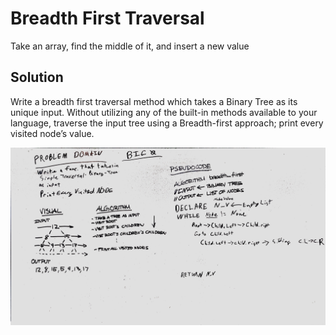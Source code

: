 # Breadth First Traversal
<!-- Short summary or background information -->
Take an array, find the middle of it, and insert a new value


## Solution
<!-- Embedded whiteboard image -->
Write a breadth first traversal method which takes a Binary Tree as its unique input. Without utilizing any of the built-in methods available to your language, traverse the input tree using a Breadth-first approach; print every visited node’s value.




![title](https://github.com/401d9/data_structures_and_algorithms/blob/master/assets/breadth_traversal.jpg)


